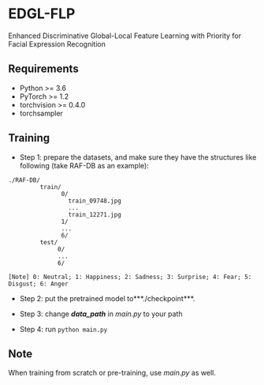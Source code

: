 # EDGL-FLP
Enhanced Discriminative Global-Local Feature Learning with Priority for Facial Expression Recognition

## Requirements
- Python >= 3.6
- PyTorch >= 1.2
- torchvision >= 0.4.0
- torchsampler

## Training

- Step 1: prepare the datasets, and make sure they have the structures like following (take RAF-DB as an example):
 
```
./RAF-DB/
         train/
               0/
                 train_09748.jpg
                 ...
                 train_12271.jpg
               1/
               ...
               6/
         test/
              0/
              ...
              6/

[Note] 0: Neutral; 1: Happiness; 2: Sadness; 3: Surprise; 4: Fear; 5: Disgust; 6: Anger
```

- Step 2: put the pretrained model to***./checkpoint***.
    
- Step 3: change ***data_path*** in *main.py* to your path 

- Step 4: run ```python main.py ```


## Note
When training from scratch or pre-training, use *main.py* as well.

